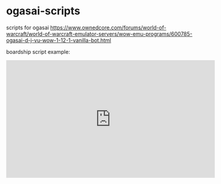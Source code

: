 # ogasai-scripts
scripts for ogasai https://www.ownedcore.com/forums/world-of-warcraft/world-of-warcraft-emulator-servers/wow-emu-programs/600785-ogasai-d-j-vu-wow-1-12-1-vanilla-bot.html


boardship script example:
<iframe width="560" height="315" src="https://www.youtube.com/embed/q9LEix-55TE" frameborder="0" allow="accelerometer; autoplay; encrypted-media; gyroscope; picture-in-picture" allowfullscreen></iframe>
